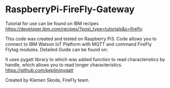 # RaspberryPi-FireFly-Gateway

Tutorial for use can be found on IBM recipes https://developer.ibm.com/recipes/?post_type=tutorials&s=firefly

This code was created and tested on Raspberry Pi3.
Code allows you to connect to IBM Watson IoT Platform with MQTT and command FireFly Flytag modules.
Detailed Guide can be found on: 

It uses pygatt library to which was added function to read characteristics by handle, which allows you to read longer characteristics.
https://github.com/peplin/pygatt

Created by Klemen Skoda, FireFly team.
